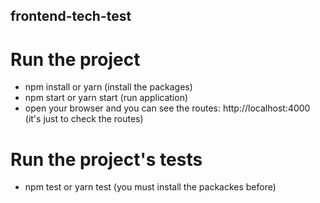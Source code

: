 ## frontend-tech-test

# Run the project

* npm install or yarn (install the packages)
* npm start or yarn start (run application)
* open your browser and you can see the routes: http://localhost:4000 (it's just to check the routes)

# Run the project's tests

* npm test or yarn test (you must install the packackes before)